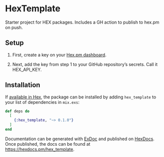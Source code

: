 # HexTemplate

Starter project for HEX packages. Includes a GH action to publish to hex.pm on push.

## Setup

1. First, create a key on your [Hex.pm dashboard](https://hex.pm/dashboard/keys).

2. Next, add the key from step 1 to your GitHub repository’s secrets. Call it HEX_API_KEY.

## Installation

If [available in Hex](https://hex.pm/docs/publish), the package can be installed
by adding `hex_template` to your list of dependencies in `mix.exs`:

```elixir
def deps do
  [
    {:hex_template, "~> 0.1.0"}
  ]
end
```

Documentation can be generated with [ExDoc](https://github.com/elixir-lang/ex_doc)
and published on [HexDocs](https://hexdocs.pm). Once published, the docs can
be found at <https://hexdocs.pm/hex_template>.

